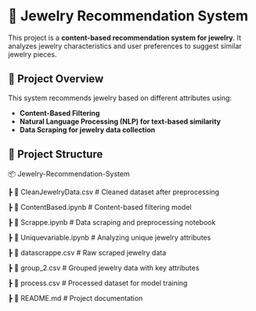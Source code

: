 # 💎 Jewelry Recommendation System  

This project is a **content-based recommendation system for jewelry**. It analyzes jewelry characteristics and user preferences to suggest similar jewelry pieces.

## 🚀 **Project Overview**  
This system recommends jewelry based on different attributes using:  
- **Content-Based Filtering**  
- **Natural Language Processing (NLP) for text-based similarity**  
- **Data Scraping for jewelry data collection**  

## 📂 **Project Structure**  
📦 Jewelry-Recommendation-System

┣ 📜 CleanJewelryData.csv # Cleaned dataset after preprocessing

┣ 📜 ContentBased.ipynb # Content-based filtering model

┣ 📜 Scrappe.ipynb # Data scraping and preprocessing notebook

┣ 📜 Uniquevariable.ipynb # Analyzing unique jewelry attributes

┣ 📜 datascrappe.csv # Raw scraped jewelry data

┣ 📜 group_2.csv # Grouped jewelry data with key attributes

┣ 📜 process.csv # Processed dataset for model training

┣ 📜 README.md # Project documentation
